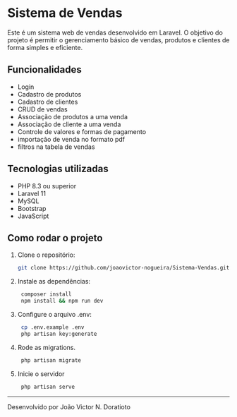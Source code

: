 # Sistema de Vendas

Este é um sistema web de vendas desenvolvido em Laravel. O objetivo do projeto é permitir o gerenciamento básico de vendas, produtos e clientes de forma simples e eficiente.

## Funcionalidades

- Login
- Cadastro de produtos  
- Cadastro de clientes
- CRUD de vendas
- Associação de produtos a uma venda
- Associação de cliente a uma venda
- Controle de valores e formas de pagamento
- importação de venda no formato pdf
- filtros na tabela de vendas

## Tecnologias utilizadas

- PHP 8.3 ou superior
- Laravel 11  
- MySQL  
- Bootstrap
- JavaScript

## Como rodar o projeto

1. Clone o repositório:
   ```bash
   git clone https://github.com/joaovictor-nogueira/Sistema-Vendas.git
   ```
2. Instale as dependências: 
   ```bash
    composer install
    npm install && npm run dev
   ```
3. Configure o arquivo .env:
   ```bash
    cp .env.example .env
    php artisan key:generate
   ```
4. Rode as migrations.
   ```bash
    php artisan migrate
   ```
5. Inicie o servidor
   ```bash
    php artisan serve
   ```

---
Desenvolvido por João Victor N. Doratioto
